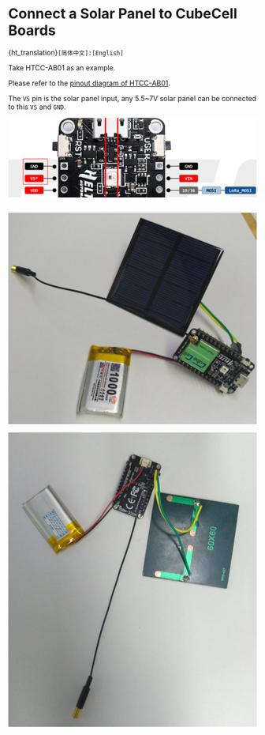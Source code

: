 # Connect a Solar Panel to CubeCell Boards
{ht_translation}`[简体中文]:[English]`

Take HTCC-AB01 as an example.

Please refer to the [pinout diagram of HTCC-AB01](https://resource.heltec.cn/download/CubeCell/HTCC-AB01/HTCC-AB01_PinoutDiagram.pdf).

The `VS` pin is the solar panel input, any 5.5~7V solar panel can be connected to this `VS` and `GND`.

![](img/solar_panel/03.png)

``` Note:: Solar panels can&#39;t be a power source for the whole system, so it must work with a chargeable Li-Po battery. The CubeCell HTCC-AB01 Dev-Board already integrated a battery and solar panel manage system on-board.

```

![](img/solar_panel/01.png)



![](img/solar_panel/02.png)